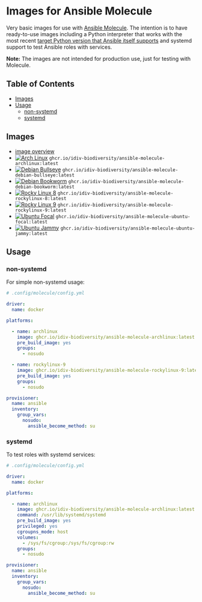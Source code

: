 Images for Ansible Molecule
===========================

Very basic images for use with [Ansible Molecule][molecule]. The intention is
to have ready-to-use images including a Python interpreter that works with the
most recent [target Python version that Ansible itself supports][ansible-core
support matrix] and systemd support to test Ansible roles with services.

**Note:** The images are not intended for production use, just for testing with
Molecule.


Table of Contents
-----------------

- [Images](#images)
- [Usage](#usage)
  * [non-systemd](#non-systemd)
  * [systemd](#systemd)


Images
------

- [image overview](https://github.com/orgs/idiv-biodiversity/packages?repo_name=ansible-molecule-images)
- [![Arch Linux](https://github.com/idiv-biodiversity/ansible-molecule-images/actions/workflows/archlinux.yml/badge.svg)](https://github.com/idiv-biodiversity/ansible-molecule-images/actions/workflows/archlinux.yml) `ghcr.io/idiv-biodiversity/ansible-molecule-archlinux:latest`
- [![Debian Bullseye](https://github.com/idiv-biodiversity/ansible-molecule-images/actions/workflows/debian-bullseye.yml/badge.svg)](https://github.com/idiv-biodiversity/ansible-molecule-images/actions/workflows/debian-bullseye.yml) `ghcr.io/idiv-biodiversity/ansible-molecule-debian-bullseye:latest`
- [![Debian Bookworm](https://github.com/idiv-biodiversity/ansible-molecule-images/actions/workflows/debian-bookworm.yml/badge.svg)](https://github.com/idiv-biodiversity/ansible-molecule-images/actions/workflows/debian-bookworm.yml) `ghcr.io/idiv-biodiversity/ansible-molecule-debian-bookworm:latest`
- [![Rocky Linux 8](https://github.com/idiv-biodiversity/ansible-molecule-images/actions/workflows/rockylinux-8.yml/badge.svg)](https://github.com/idiv-biodiversity/ansible-molecule-images/actions/workflows/rockylinux-8.yml) `ghcr.io/idiv-biodiversity/ansible-molecule-rockylinux-8:latest`
- [![Rocky Linux 9](https://github.com/idiv-biodiversity/ansible-molecule-images/actions/workflows/rockylinux-9.yml/badge.svg)](https://github.com/idiv-biodiversity/ansible-molecule-images/actions/workflows/rockylinux-9.yml) `ghcr.io/idiv-biodiversity/ansible-molecule-rockylinux-9:latest`
- [![Ubuntu Focal](https://github.com/idiv-biodiversity/ansible-molecule-images/actions/workflows/ubuntu-focal.yml/badge.svg)](https://github.com/idiv-biodiversity/ansible-molecule-images/actions/workflows/ubuntu-focal.yml) `ghcr.io/idiv-biodiversity/ansible-molecule-ubuntu-focal:latest`
- [![Ubuntu Jammy](https://github.com/idiv-biodiversity/ansible-molecule-images/actions/workflows/ubuntu-jammy.yml/badge.svg)](https://github.com/idiv-biodiversity/ansible-molecule-images/actions/workflows/ubuntu-jammy.yml) `ghcr.io/idiv-biodiversity/ansible-molecule-ubuntu-jammy:latest`


Usage
-----

### non-systemd

For simple non-systemd usage:

```yml
# .config/molecule/config.yml

driver:
  name: docker

platforms:

  - name: archlinux
    image: ghcr.io/idiv-biodiversity/ansible-molecule-archlinux:latest
    pre_build_image: yes
    groups:
      - nosudo

  - name: rockylinux-9
    image: ghcr.io/idiv-biodiversity/ansible-molecule-rockylinux-9:latest
    pre_build_image: yes
    groups:
      - nosudo

provisioner:
  name: ansible
  inventory:
    group_vars:
      nosudo:
        ansible_become_method: su
```

### systemd

To test roles with systemd services:

```yml
# .config/molecule/config.yml

driver:
  name: docker

platforms:

  - name: archlinux
    image: ghcr.io/idiv-biodiversity/ansible-molecule-archlinux:latest
    command: /usr/lib/systemd/systemd
    pre_build_image: yes
    privileged: yes
    cgroupns_mode: host
    volumes:
      - /sys/fs/cgroup:/sys/fs/cgroup:rw
    groups:
      - nosudo

provisioner:
  name: ansible
  inventory:
    group_vars:
      nosudo:
        ansible_become_method: su
```


[ansible-core support matrix]: https://docs.ansible.com/ansible-core/devel/reference_appendices/release_and_maintenance.html#ansible-core-support-matrix
[molecule]: https://ansible.readthedocs.io/projects/molecule/
